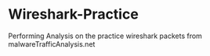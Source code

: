 # Wireshark-Practice
 Performing Analysis on the practice wireshark packets from malwareTrafficAnalysis.net
